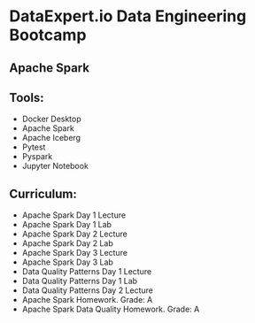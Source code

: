 #  DataExpert.io Data Engineering Bootcamp

## Apache Spark

## Tools:
- Docker Desktop
- Apache Spark
- Apache Iceberg
- Pytest
- Pyspark
- Jupyter Notebook

## Curriculum:
- Apache Spark Day 1 Lecture
- Apache Spark Day 1 Lab
- Apache Spark Day 2 Lecture
- Apache Spark Day 2 Lab
- Apache Spark Day 3 Lecture
- Apache Spark Day 3 Lab
- Data Quality Patterns Day 1 Lecture
- Data Quality Patterns Day 1 Lab
- Data Quality Patterns Day 2 Lecture
- Apache Spark Homework. Grade: A
- Apache Spark Data Quality Homework. Grade: A
